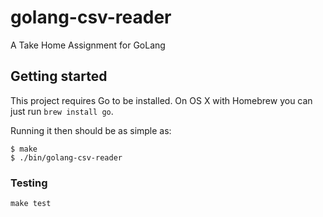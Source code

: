 # golang-csv-reader

A Take Home Assignment for GoLang

## Getting started

This project requires Go to be installed. On OS X with Homebrew you can just run `brew install go`.

Running it then should be as simple as:

```console
$ make
$ ./bin/golang-csv-reader
```

### Testing

``make test``